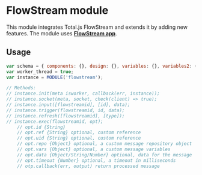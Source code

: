 # FlowStream module

This module integrates Total.js FlowStream and extends it by adding new features. The module uses [__FlowStream app__](https://github.com/totaljs/flowstream).

## Usage

```js
var schema = { components: {}, design: {}, variables: {}, variables2: {} };
var worker_thread = true;
var instance = MODULE('flowstream');

// Methods:
// instance.init(meta isworker, callback(err, instance));
// instance.socket(meta, socket, check(client) => true);
// instance.input([flowstreamid], [id], data);
// instance.trigger(flowstreamid, id, data);
// instance.refresh([flowstreamid], [type]);
// instance.exec(flowstreamid, opt);
	// opt.id {String}
	// opt.ref {String} optional, custom reference
	// opt.uid {String} optional, custom reference
	// opt.repo {Object} optional, a custom message repository object
	// opt.vars {Object} optional, a custom message variables
	// opt.data {Object/String/Number} optional, data for the message
	// opt.timeout {Number} optional, a timeout in milliseconds
	// otp.callback(err, output) return processed message
```